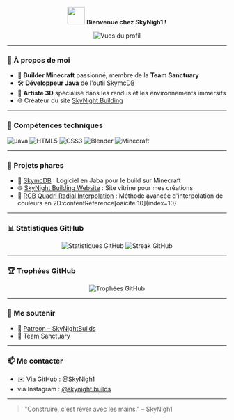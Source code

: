 <!-- Profil README pour SkyNigh1 -->

<p align="center">
  <img src="https://media.giphy.com/media/hvRJCLFzcasrR4ia7z/giphy.gif" width="40px"/> 
  <strong>Bienvenue chez SkyNigh1 !</strong>
</p>


<p align="center">
  <img src="https://komarev.com/ghpvc/?username=SkyNigh1&label=Vues+du+profil&color=blueviolet&style=flat" alt="Vues du profil" />
</p>

---

### 👤 À propos de moi

- 🧱 **Builder Minecraft** passionné, membre de la **Team Sanctuary**
- 🛠️ **Développeur Java** de l'outil [SkymcDB](https://github.com/SkyNigh1/SkymcDB)
- 🎨 **Artiste 3D** spécialisé dans les rendus et les environnements immersifs
- 🌐 Créateur du site [SkyNight Building](https://github.com/SkyNigh1/SkyNight-Building-website)

---

### 🧰 Compétences techniques

![Java](https://img.shields.io/badge/Java-ED8B00?style=for-the-badge&logo=java&logoColor=white)
![HTML5](https://img.shields.io/badge/HTML5-E34F26?style=for-the-badge&logo=html5&logoColor=white)
![CSS3](https://img.shields.io/badge/CSS3-1572B6?style=for-the-badge&logo=css3&logoColor=white)
![Blender](https://img.shields.io/badge/Blender-F5792A?style=for-the-badge&logo=blender&logoColor=white)
![Minecraft](https://img.shields.io/badge/Minecraft-62B47A?style=for-the-badge&logo=minecraft&logoColor=white)

---

### 📂 Projets phares

- 🔧 [SkymcDB](https://github.com/SkyNigh1/SkymcDB) : Logiciel en Jaba pour le build sur Minecraft
- 🌐 [SkyNight Building Website](https://github.com/SkyNigh1/SkyNight-Building-website) : Site vitrine pour mes créations
- 🎨 [RGB Quadri Radial Interpolation](https://github.com/SkyNigh1/RGB-Quadri-Radial-Interpolation) : Méthode avancée d'interpolation de couleurs en 2D:contentReference[oaicite:10]{index=10}

---

### 📊 Statistiques GitHub

<p align="center">
  <img src="https://github-readme-stats.vercel.app/api?username=SkyNigh1&show_icons=true&theme=radical" alt="Statistiques GitHub" />
  <img src="https://github-readme-streak-stats.herokuapp.com/?user=SkyNigh1&theme=radical" alt="Streak GitHub" />
</p>

---

### 🏆 Trophées GitHub

<p align="center">
  <img src="https://github-profile-trophy.vercel.app/?username=SkyNigh1&theme=radical&no-bg=true&no-frame=true" alt="Trophées GitHub" />
</p>

---

### 📣 Me soutenir

- 💖 [Patreon – SkyNightBuilds](https://patreon.com/SkyNightBuilds)
- 🤝 [Team Sanctuary](https://github.com/SkyNigh1)

---

### 📫 Me contacter

- ✉️ Via GitHub : [@SkyNigh1](https://github.com/SkyNigh1)
- via Instagram : [@skynight.builds](https://www.instagram.com/skynight.builds/)

---

> "Construire, c'est rêver avec les mains." – SkyNigh1
